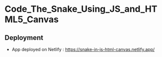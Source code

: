 # Code_The_Snake_Using_JS_and_HTML5_Canvas

## Deployment

* App deployed on Netlify : 
https://snake-in-js-html-canvas.netlify.app/
